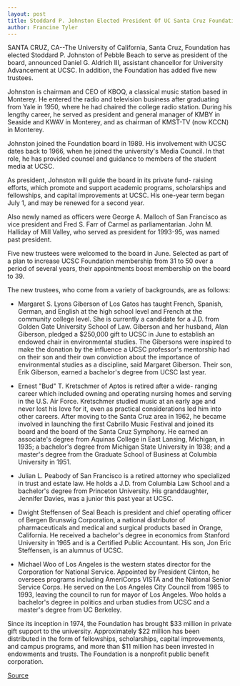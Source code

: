 ```yaml
---
layout: post
title: Stoddard P. Johnston Elected President Of UC Santa Cruz Foundation; Five New Trustees Named To Board
author: Francine Tyler
---
```


SANTA CRUZ, CA--The University of California, Santa Cruz,  Foundation has elected Stoddard P. Johnston of Pebble Beach to serve  as president of the board, announced Daniel G. Aldrich III, assistant  chancellor for University Advancement at UCSC. In addition, the  Foundation has added five new trustees.

Johnston is chairman and CEO of KBOQ, a classical music  station based in Monterey. He entered the radio and television  business after graduating from Yale in 1950, where he had chaired  the college radio station. During his lengthy career, he served as  president and general manager of KMBY in Seaside and KWAV in  Monterey, and as chairman of KMST-TV (now KCCN) in Monterey.

Johnston joined the Foundation board in 1989. His involvement  with UCSC dates back to 1966, when he joined the university's Media  Council. In that role, he has provided counsel and guidance to  members of the student media at UCSC.

As president, Johnston will guide the board in its private fund- raising efforts, which promote and support academic programs,  scholarships and fellowships, and capital improvements at UCSC. His  one-year term began July 1, and may be renewed for a second year.

Also newly named as officers were George A. Malloch of San  Francisco as vice president and Fred S. Farr of Carmel as  parliamentarian. John M. Halliday of Mill Valley, who served as  president for 1993-95, was named past president.

Five new trustees were welcomed to the board in June.  Selected as part of a plan to increase UCSC Foundation membership  from 31 to 50 over a period of several years, their appointments  boost membership on the board to 39.

The new trustees, who come from a variety of backgrounds, are  as follows:

* Margaret S. Lyons Giberson of Los Gatos has taught French,  Spanish, German, and English at the high school level and French at  the community college level. She is currently a candidate for a J.D.  from Golden Gate University School of Law. Giberson and her  husband, Alan Giberson, pledged a $250,000 gift to UCSC in June to  establish an endowed chair in environmental studies. The Gibersons  were inspired to make the donation by the influence a UCSC  professor's mentorship had on their son and their own conviction  about the importance of environmental studies as a discipline, said  Margaret Giberson. Their son, Erik Giberson, earned a bachelor's  degree from UCSC last year.

* Ernest "Bud" T. Kretschmer of Aptos is retired after a wide- ranging career which included owning and operating nursing homes  and serving in the U.S. Air Force. Kretschmer studied music at an  early age and never lost his love for it, even as practical  considerations led him into other careers. After moving to the Santa  Cruz area in 1962, he became involved in launching the first Cabrillo  Music Festival and joined its board and the board of the Santa Cruz  Symphony. He earned an associate's degree from Aquinas College in  East Lansing, Michigan, in 1935; a bachelor's degree from Michigan  State University in 1938; and a master's degree from the Graduate  School of Business at Columbia University in 1951.

* Julian L. Peabody of San Francisco is a retired attorney who  specialized in trust and estate law. He holds a J.D. from Columbia  Law School and a bachelor's degree from Princeton University. His  granddaughter, Jennifer Davies, was a junior this past year at UCSC.

* Dwight Steffensen of Seal Beach is president and chief  operating officer of Bergen Brunswig Corporation, a national  distributor of pharmaceuticals and medical and surgical products  based in Orange, California. He received a bachelor's degree in  economics from Stanford University in 1965 and is a Certified  Public Accountant. His son, Jon Eric Steffensen, is an alumnus of  UCSC.

* Michael Woo of Los Angeles is the western states director  for the Corporation for National Service. Appointed by President  Clinton, he oversees programs including AmeriCorps VISTA and the  National Senior Service Corps. He served on the Los Angeles City  Council from 1985 to 1993, leaving the council to run for mayor of  Los Angeles. Woo holds a bachelor's degree in politics and urban  studies from UCSC and a master's degree from UC Berkeley.

Since its inception in 1974, the Foundation has brought $33  million in private gift support to the university. Approximately $22  million has been distributed in the form of fellowships,  scholarships, capital improvements, and campus programs, and more  than $11 million has been invested in endowments and trusts. The  Foundation is a nonprofit public benefit corporation.

[Source](http://www1.ucsc.edu/news_events/press_releases/archive/95-96/07-95/071295-UCSC_names_new_Foun.html "Permalink to 071295-UCSC_names_new_Foun")
